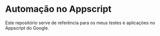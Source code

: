 # Automação no Appscript

Este repositório serve de referência para os meus testes e aplicações no Appscript do Google.

